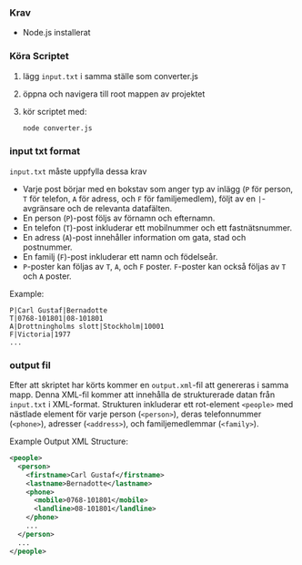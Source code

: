 ### Krav

-   Node.js installerat

### Köra Scriptet

1. lägg `input.txt` i samma ställe som converter.js
2. öppna och navigera till root mappen av projektet
3. kör scriptet med:

    ```bash
    node converter.js
    ```

### input txt format

`input.txt` måste uppfylla dessa krav

-   Varje post börjar med en bokstav som anger typ av inlägg (`P` för person, `T` för telefon, `A` för adress, och `F` för familjemedlem), följt av en `|`-avgränsare och de relevanta datafälten.
-   En person (`P`)-post följs av förnamn och efternamn.
-   En telefon (`T`)-post inkluderar ett mobilnummer och ett fastnätsnummer.
-   En adress (`A`)-post innehåller information om gata, stad och postnummer.
-   En familj (`F`)-post inkluderar ett namn och födelseår.
-   `P`-poster kan följas av `T`, `A`, och `F` poster. `F`-poster kan också följas av `T` och `A` poster.

Example:

```
P|Carl Gustaf|Bernadotte
T|0768-101801|08-101801
A|Drottningholms slott|Stockholm|10001
F|Victoria|1977
...
```

### output fil

Efter att skriptet har körts kommer en `output.xml`-fil att genereras i samma mapp. Denna XML-fil kommer att innehålla de strukturerade datan från `input.txt` i XML-format. Strukturen inkluderar ett rot-element `<people>` med nästlade element för varje person (`<person>`), deras telefonnummer (`<phone>`), adresser (`<address>`), och familjemedlemmar (`<family>`).

Example Output XML Structure:

```xml
<people>
  <person>
    <firstname>Carl Gustaf</firstname>
    <lastname>Bernadotte</lastname>
    <phone>
      <mobile>0768-101801</mobile>
      <landline>08-101801</landline>
    </phone>
    ...
  </person>
  ...
</people>
```
